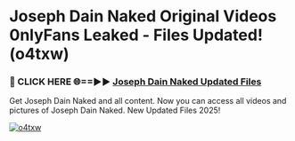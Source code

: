 # Joseph Dain Naked Original Videos 0nlyFans Leaked - Files Updated! (o4txw)

<h3>🔴 CLICK HERE 🌐==►► <a href="https://tinyurl.com/up5wt9bj" rel="nofollow">Joseph Dain Naked Updated Files</a></h3>

Get Joseph Dain Naked and all content. Now you can access all videos and pictures of Joseph Dain Naked. New Updated Files 2025!

[![o4txw](https://i.imgur.com/ABiUzMV.gif)](https://tinyurl.com/up5wt9bj)
